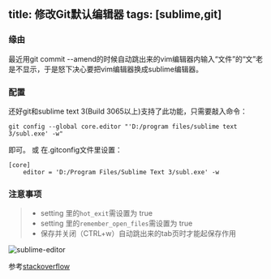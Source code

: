 title: 修改Git默认编辑器
tags: [sublime,git]
---


### 缘由
最近用git commit --amend的时候自动跳出来的vim编辑器内输入“文件”的“文”老是不显示，于是怒下决心要把vim编辑器换成sublime编辑器。

### 配置
还好git和sublime text 3(Build 3065以上)支持了此功能，只需要敲入命令：
```
git config --global core.editor "'D:/program files/sublime text 3/subl.exe' -w"
```
即可。
或
在.gitconfig文件里设置：
```
[core]
    editor = 'D:/Program Files/Sublime Text 3/subl.exe' -w
```

### 注意事项
> * setting 里的`hot_exit`需设置为 true
> * setting 里的`remember_open_files`需设置为 true
> * 保存并关闭（CTRL+w）自动跳出来的tab页时才能起保存作用

![sublime-editor](/images/sublime-editor.png)

参考[stackoverflow](http://stackoverflow.com/questions/8951275/how-can-i-make-sublime-text-the-default-editor-for-git)